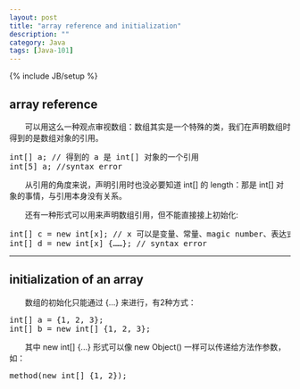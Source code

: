 ```yaml
---
layout: post
title: "array reference and initialization"
description: ""
category: Java
tags: [Java-101]
---
```

{% include JB/setup %}

## array reference

　　可以用这么一种观点审视数组：数组其实是一个特殊的类，我们在声明数组时得到的是数组对象的引用。

<pre class="prettyprint linenums">
int[] a; // 得到的 a 是 int[] 对象的一个引用
int[5] a; //syntax error
</pre>

　　从引用的角度来说，声明引用时也没必要知道 int[] 的 length：那是 int[] 对象的事情，与引用本身没有关系。  

　　还有一种形式可以用来声明数组引用，但不能直接接上初始化:

<pre class="prettyprint linenums">
int[] c = new int[x]; // x 可以是变量、常量、magic number、表达式……只要能产生一个 value 即可  
int[] d = new int[x] {……}; // syntax error
</pre> 

---

## initialization of an array

　　数组的初始化只能通过 {...} 来进行，有2种方式：

<pre class="prettyprint linenums">
int[] a = {1, 2, 3};  
int[] b = new int[] {1, 2, 3};  
</pre>

　　其中 new int[] {...} 形式可以像 new Object() 一样可以传递给方法作参数，如：

<pre class="prettyprint linenums">
method(new int[] {1, 2});  
</pre>
